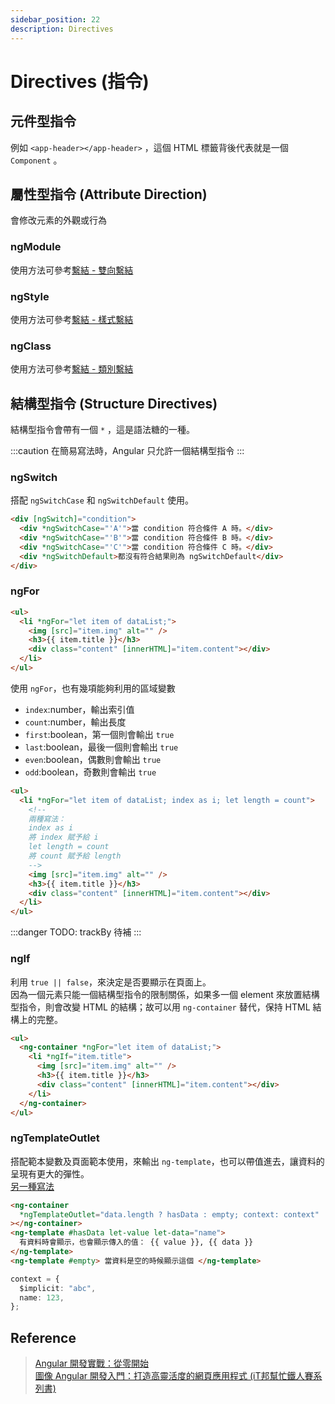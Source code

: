 ```yaml
---
sidebar_position: 22
description: Directives
---
```


# Directives (指令)

## 元件型指令

例如 `<app-header></app-header>` ，這個 HTML 標籤背後代表就是一個 `Component` 。

## 屬性型指令 (Attribute Direction)

會修改元素的外觀或行為

### ngModule

使用方法可參考[繫結 - 雙向繫結](/docs/Angular/angular_binding.md#雙向繫結-two-way-binding)

### ngStyle

使用方法可參考[繫結 - 樣式繫結](/docs/Angular/angular_binding.md#樣式繫結-style-binding)

### ngClass

使用方法可參考[繫結 - 類別繫結](/docs/Angular/angular_binding.md#類別繫結-class-binding)

## 結構型指令 (Structure Directives)

結構型指令會帶有一個 `*` ，這是語法糖的一種。

:::caution
在簡易寫法時，Angular 只允許一個結構型指令
:::

### ngSwitch

搭配 `ngSwitchCase` 和 `ngSwitchDefault` 使用。

```html
<div [ngSwitch]="condition">
  <div *ngSwitchCase="'A'">當 condition 符合條件 A 時。</div>
  <div *ngSwitchCase="'B'">當 condition 符合條件 B 時。</div>
  <div *ngSwitchCase="'C'">當 condition 符合條件 C 時。</div>
  <div *ngSwitchDefault>都沒有符合結果則為 ngSwitchDefault</div>
</div>
```

### ngFor

```html
<ul>
  <li *ngFor="let item of dataList;">
    <img [src]="item.img" alt="" />
    <h3>{{ item.title }}</h3>
    <div class="content" [innerHTML]="item.content"></div>
  </li>
</ul>
```

使用 `ngFor`，也有幾項能夠利用的區域變數

- `index`:number，輸出索引值
- `count`:number，輸出長度
- `first`:boolean，第一個則會輸出 `true`
- `last`:boolean，最後一個則會輸出 `true`
- `even`:boolean，偶數則會輸出 `true`
- `odd`:boolean，奇數則會輸出 `true`

```html
<ul>
  <li *ngFor="let item of dataList; index as i; let length = count">
    <!-- 
    兩種寫法：
    index as i
    將 index 賦予給 i
    let length = count
    將 count 賦予給 length
    -->
    <img [src]="item.img" alt="" />
    <h3>{{ item.title }}</h3>
    <div class="content" [innerHTML]="item.content"></div>
  </li>
</ul>
```

:::danger
TODO: trackBy 待補
:::

### ngIf

利用 `true || false`，來決定是否要顯示在頁面上。<br />
因為一個元素只能一個結構型指令的限制關係，如果多一個 element 來放置結構型指令，則會改變 HTML 的結構；故可以用 `ng-container` 替代，保持 HTML 結構上的完整。

```html
<ul>
  <ng-container *ngFor="let item of dataList;">
    <li *ngIf="item.title">
      <img [src]="item.img" alt="" />
      <h3>{{ item.title }}</h3>
      <div class="content" [innerHTML]="item.content"></div>
    </li>
  </ng-container>
</ul>
```

### ngTemplateOutlet

搭配範本變數及頁面範本使用，來輸出 `ng-template`，也可以帶值進去，讓資料的呈現有更大的彈性。<br />
[另一種寫法](/docs/Angular/angular_template-reference.md#ngtemplateoutlet)

```html
<ng-container
  *ngTemplateOutlet="data.length ? hasData : empty; context: context"
></ng-container>
<ng-template #hasData let-value let-data="name">
  有資料時會顯示，也會顯示傳入的值： {{ value }}, {{ data }}
</ng-template>
<ng-template #empty> 當資料是空的時候顯示這個 </ng-template>
```

```typescript
context = {
  $implicit: "abc",
  name: 123,
};
```

## Reference

> [Angular 開發實戰：從零開始](https://www.udemy.com/course/angular-zero/) <br />
> [圖像 Angular 開發入門：打造高靈活度的網頁應用程式 (iT邦幫忙鐵人賽系列書)](https://www.tenlong.com.tw/products/9789864349821)